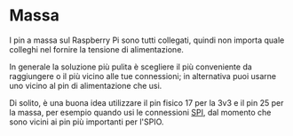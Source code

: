 <!--
---
name: Massa
class: interface
type: pinout
description: Pin a massa del Raspberry Pi
pin:
  '6':
  '9':
  '14':
  '20':
  '25':
  '30':
  '34':
  '39':
-->
# Massa

I pin a massa sul Raspberry Pi sono tutti collegati, quindi non importa quale colleghi nel fornire
la tensione di alimentazione.

In generale la soluzione più pulita è scegliere il più conveniente da raggiungere o il più vicino alle
tue connessioni; in alternativa puoi usarne uno vicino al pin di alimentazione che usi.

Di solito, è una buona idea utilizzare il pin fisico 17 per la 3v3 e il pin 25 per la massa, per esempio
quando usi le connessioni [SPI](/pinout/spi), dal momento che sono vicini ai pin più importanti per l'SPIO.
